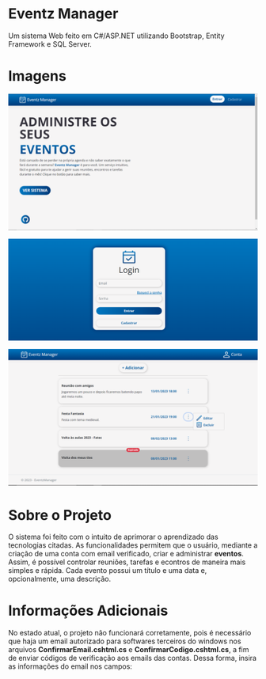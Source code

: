 # Eventz Manager

Um sistema Web feito em C#/ASP.NET utilizando Bootstrap, Entity Framework e SQL Server.

# Imagens

![](https://github.com/Paulo-Henrique-Silva/Administrador-de-Eventos-Web/blob/master/imagens/index.PNG)

![](https://github.com/Paulo-Henrique-Silva/Administrador-de-Eventos-Web/blob/master/imagens/login.PNG)

![](https://github.com/Paulo-Henrique-Silva/Administrador-de-Eventos-Web/blob/master/imagens/principal.PNG)

# Sobre o Projeto

O sistema foi feito com o intuito de aprimorar o aprendizado das tecnologias citadas. As funcionalidades permitem que o usuário, mediante a criação de uma conta com email verificado, criar e administrar **eventos**. Assim, é possível controlar reuniões, tarefas e econtros de maneira mais simples e rápida. Cada evento possui um título e uma data e, opcionalmente, uma descrição.

# Informações Adicionais

No estado atual, o projeto não funcionará corretamente, pois é necessário que haja um email autorizado para softwares terceiros do windows nos arquivos **ConfirmarEmail.cshtml.cs** e **ConfirmarCodigo.cshtml.cs**, a fim de enviar códigos de verificação aos emails das contas. Dessa forma, insira as informações do email nos campos:
